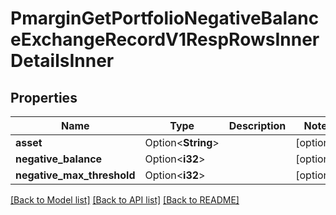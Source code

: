 # PmarginGetPortfolioNegativeBalanceExchangeRecordV1RespRowsInnerDetailsInner

## Properties

Name | Type | Description | Notes
------------ | ------------- | ------------- | -------------
**asset** | Option<**String**> |  | [optional]
**negative_balance** | Option<**i32**> |  | [optional]
**negative_max_threshold** | Option<**i32**> |  | [optional]

[[Back to Model list]](../README.md#documentation-for-models) [[Back to API list]](../README.md#documentation-for-api-endpoints) [[Back to README]](../README.md)


